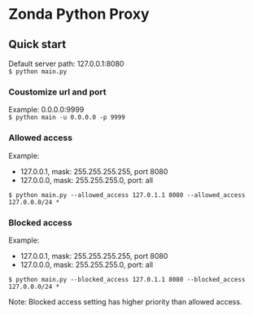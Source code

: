 # Zonda Python Proxy

## Quick start

Default server path: 127.0.0.1:8080  
`$ python main.py`

### Coustomize url and port

Example: 0.0.0.0:9999  
`$ python main -u 0.0.0.0 -p 9999`

### Allowed access

Example:
 * 127.0.0.1, mask: 255.255.255.255, port 8080
 * 127.0.0.0, mask: 255.255.255.0, port: all

`$ python main.py --allowed_access 127.0.1.1 8080 --allowed_access 127.0.0.0/24 *`


### Blocked access

Example:
 * 127.0.0.1, mask: 255.255.255.255, port 8080
 * 127.0.0.0, mask: 255.255.255.0, port: all

`$ python main.py --blocked_access 127.0.1.1 8080 --blocked_access 127.0.0.0/24 *`

Note: Blocked access setting has higher priority than allowed access.  
